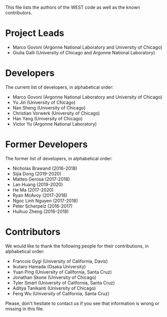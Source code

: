 This file lists the authors of the WEST code as well as the known contributors.

# Project Leads

- Marco Govoni (Argonne National Laboratory and University of Chicago)
- Giulia Galli (University of Chicago and Argonne National Laboratory)

# Developers

The current list of developers, in alphabetical order:

- Marco Govoni (Argonne National Laboratory and University of Chicago)
- Yu Jin (University of Chicago)
- Nan Sheng (University of Chicago)
- Christian Vorwerk (University of Chicago)
- Han Yang (University of Chicago)
- Victor Yu (Argonne National Laboratory)

# Former Developers

The former list of developers, in alphabetical order:

- Nicholas Brawand (2016-2018)
- Sijia Dong (2019-2020)
- Matteo Gerosa (2017-2018)
- Lan Huang (2019-2020)
- He Ma (2017-2020)
- Ryan McAvoy (2017-2018)
- Ngoc Linh Nguyen (2017-2018)
- Peter Scherpelz (2016-2017)
- Huihuo Zheng (2016-2018)

# Contributors

We would like to thank the following people for their contributions, in alphabetical order:

- Francois Gygi (University of California, Davis)
- Ikutaro Hamada (Osaka University)
- Yuan Ping (University of California, Santa Cruz)
- Jonathan Skone (University of Chicago)
- Tyler Smart (University of California, Santa Cruz)
- Aditya Tanikanti (University of Chicago)
- Feng Wu (University of California, Santa Cruz)

Please, don't hesitate to contact us if you see that information is wrong or missing in this file.
